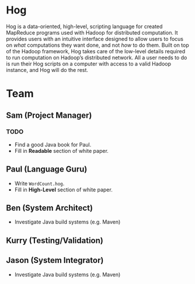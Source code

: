 # Hog

Hog is a data-oriented, high-level, scripting language for created MapReduce programs used with Hadoop for distributed
computation. It provides users with an intuitive interface designed to allow users to focus on _what_ computations they want
done, and not _how_ to do them. Built on top of the Hadoop framework, Hog takes care of the low-level details required to run
computation on Hadoop’s distributed network. All a user needs to do is run their Hog scripts on a computer with access to a valid
Hadoop instance, and Hog will do the rest.

# Team

## Sam (Project Manager)

### TODO

* Find a good Java book for Paul.
* Fill in __Readable__ section of white paper.

## Paul (Language Guru)

* Write `WordCount.hog`.
* Fill in __High-Level__ section of white paper.

## Ben (System Architect)

* Investigate Java build systems (e.g. Maven)

## Kurry (Testing/Validation)

## Jason (System Integrator)

* Investigate Java build systems (e.g. Maven)